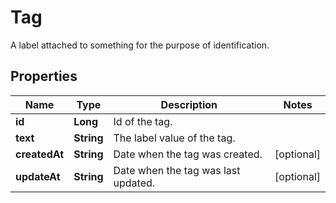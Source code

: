 

# Tag

A label attached to something for the purpose of identification.
## Properties

Name | Type | Description | Notes
------------ | ------------- | ------------- | -------------
**id** | **Long** | Id of the tag. | 
**text** | **String** | The label value of the tag. | 
**createdAt** | **String** | Date when the tag was created. |  [optional]
**updateAt** | **String** | Date when the tag was last updated. |  [optional]



